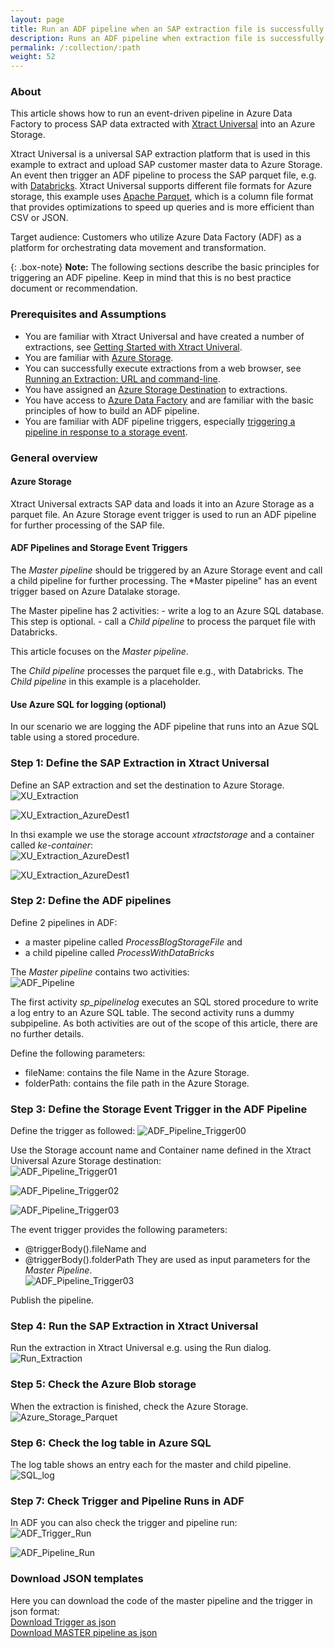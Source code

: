 ```yaml
---
layout: page
title: Run an ADF pipeline when an SAP extraction file is successfully uploaded to Azure storage
description: Runs an ADF pipeline when extraction file is successfully uploaded to Azure storage
permalink: /:collection/:path
weight: 52
---
```



### About

This article shows how to run an event-driven pipeline in Azure Data Factory to process SAP data extracted with [Xtract Universal](https://theobald-software.com/en/xtract-universal/) into an Azure Storage. </br>

Xtract Universal is a universal SAP extraction platform that is used in this example to extract and upload SAP customer master data to Azure Storage. <br> 
An event then trigger an ADF pipeline to process the SAP parquet file, e.g. with [Databricks](https://docs.microsoft.com/en-us/azure/databricks/scenarios/what-is-azure-databricks).
Xtract Universal supports different file formats for Azure storage, this example uses [Apache Parquet](https://docs.microsoft.com/en-us/azure/databricks/data/data-sources/read-parquet), which is a column file format that provides optimizations to speed up queries and is more efficient than CSV or JSON.

Target audience: Customers who utilize Azure Data Factory (ADF) as a platform for orchestrating data movement and transformation. <br>

{: .box-note}
**Note:** The following sections describe the basic principles for triggering an ADF pipeline.
Keep in mind that this is no best practice document or recommendation.

### Prerequisites and Assumptions

- You are familiar with Xtract Universal and have created a number of extractions, see [Getting Started with Xtract Univeral](https://help.theobald-software.com/en/xtract-universal/getting-started).
- You are familiar with [Azure Storage](https://docs.microsoft.com/en-us/azure/storage/common/storage-introduction).
- You can successfully execute extractions from a web browser, see [Running an Extraction: URL and command-line](https://help.theobald-software.com/en/xtract-universal/getting-started/run-an-extraction#url-and-command-line-3).
- You have assigned an [Azure Storage Destination](https://help.theobald-software.com/en/xtract-universal/destinations/azure-storage) to extractions.<br> 
- You have access to [Azure Data Factory](https://docs.microsoft.com/en-us/azure/data-factory/) and are familiar with the basic principles of how to build an ADF pipeline.
- You are familiar with ADF pipeline triggers, especially [triggering a pipeline in response to a storage event](https://docs.microsoft.com/en-us/azure/data-factory/how-to-create-event-trigger?tabs=data-factory). 


### General overview

#### Azure Storage 
Xtract Universal extracts SAP data and loads it into an Azure Storage as a parquet file. An Azure Storage event trigger is used to run an ADF pipeline for further processing of the SAP file. 

#### ADF Pipelines and Storage Event Triggers
The *Master pipeline* should be triggered by an Azure Storage event and call a child pipeline for further processing. The *Master pipeline" has an event trigger based on Azure Datalake storage. 

The Master pipeline has 2 activities:
	- write a log to an Azure SQL database. This step is optional.
	- call a *Child pipeline* to process the parquet file with Databricks.

This article focuses on the *Master pipeline*. 

The *Child pipeline* processes the parquet file e.g., with Databricks. 
The *Child pipeline* in this example is a placeholder. 

#### Use Azure SQL for logging (optional)
In our scenario we are logging the ADF pipeline that runs into an Azue SQL table using a stored procedure. 

### Step 1: Define the SAP Extraction in Xtract Universal

Define an SAP extraction and set the destination to Azure Storage.</br>
![XU_Extraction](/img/contents/xu/xu-adf-storage-trigger/xu-extraction-azure-destination.png)

![XU_Extraction_AzureDest1](/img/contents/xu/xu-adf-storage-trigger/xu-exraction-destination.png)

In thsi example we use the storage account *xtractstorage* and a container called *ke-container*:</br>
![XU_Extraction_AzureDest1](/img/contents/xu/xu-adf-storage-trigger/xu-azure-destination-01.png)

![XU_Extraction_AzureDest1](/img/contents/xu/xu-adf-storage-trigger/xu-azure-destination-02.png)

### Step 2: Define the ADF pipelines 

Define 2 pipelines in ADF: 
- a master pipeline called *ProcessBlogStorageFile* and 
- a child pipeline called *ProcessWithDataBricks* 

The *Master pipeline* contains two activities:</br>
![ADF_Pipeline](/img/contents/xu/xu-adf-storage-trigger/adf-pipeline-overview.png)

The first activity *sp_pipelinelog* executes an SQL stored procedure to write a log entry to an Azure SQL table. The second activity runs a dummy subpipeline. As both activities are out of the scope of this article, there are no further details. 

Define the following parameters: 
- fileName: contains the file Name in the Azure Storage.
- folderPath: contains the file path in the Azure Storage. 

### Step 3: Define the Storage Event Trigger in the ADF Pipeline

Define the trigger as followed: 
![ADF_Pipeline_Trigger00](/img/contents/xu/xu-adf-storage-trigger/adf-pipeline-trigger-edit.png)

Use the Storage account name and Container name defined in the Xtract Universal Azure Storage destination:</br> 
![ADF_Pipeline_Trigger01](/img/contents/xu/xu-adf-storage-trigger/xu-pipeline-trigger-01.png)


![ADF_Pipeline_Trigger02](/img/contents/xu/xu-adf-storage-trigger/xu-pipeline-trigger-02.png)

![ADF_Pipeline_Trigger03](/img/contents/xu/xu-adf-storage-trigger/xu-pipeline-trigger-03.png)

The event trigger provides the following parameters:
- @triggerBody().fileName and 
- @triggerBody().folderPath 
They are used as input parameters for the *Master Pipeline*.</br>
![ADF_Pipeline_Trigger03](/img/contents/xu/xu-adf-storage-trigger/xu-pipeline-trigger-04.png)

Publish the pipeline.

### Step 4: Run the SAP Extraction in Xtract Universal

Run the extraction in Xtract Universal e.g. using the Run dialog.</br>
![Run_Extraction](/img/contents/xu/xu-adf-storage-trigger/xu-extraction-successful.png) 

### Step 5: Check the Azure Blob storage 
When the extraction is finished, check the Azure Storage.</br> 
![Azure_Storage_Parquet](/img/contents/xu/xu-adf-storage-trigger/azure-storage-parquet-file.png ) 


### Step 6: Check the log table in Azure SQL 
The log table shows an entry each for the master and child pipeline.</br>
![SQL_log](/img/contents/xu/xu-adf-storage-trigger/sql-run-log.png) 


### Step 7: Check Trigger and Pipeline Runs in ADF 
In ADF you can also check the trigger and pipeline run: </br>
![ADF_Trigger_Run](/img/contents/xu/xu-adf-storage-trigger/adf-trigger-run.png) 

![ADF_Pipeline_Run](/img/contents/xu/xu-adf-storage-trigger/adf-pipeline-run.png) 


### Download JSON templates
Here you can download the code of the master pipeline and the trigger in json format: <br>
<a href="/files/xu/BlobEventsTrigger01.json">Download Trigger  as json</a> <br>
<a href="/files/xu/ProcessBlobStorageFile.json">Download MASTER pipeline as json</a>


